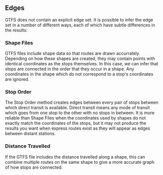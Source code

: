 
## Edges

GTFS does not contain an explicit edge set. It is possible to infer the edge set in a number of different ways, each of which have subtle differences in the results:

### Shape Files

GTFS files include shape data so that routes are drawn accurrately. Depending on how these shapes are created, they may contain points with identical coordinates as the stops themselves. In this case, we can infer that stops are connected in the order that they occur in a shape. Any coordinates in the shape which do not correspond to a stop's coordinates are ignored.

### Stop Order

The Stop Order method creates edges between every pair of stops between which direct transit is available. Direct transit means any mode of transit which goes from one stop to the other with no stops in between. It is more reliable than Shape Files when the coordinates used by shapes do not exactly match the coordinates of the stops, but it may not produce the results you want when express routes exist as they will appear as edges between distant stations.

### Distance Travelled

If the GTFS file includes the distance travelled along a shape, this can combine multiple routes on the same shape to give a more accurate graph of how stops are connected.

